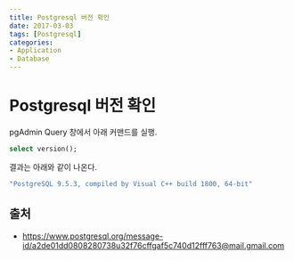 ```yaml
---
title: Postgresql 버전 확인
date: 2017-03-03
tags: [Postgresql]
categories:
- Application
- Database
---
```


# Postgresql 버전 확인

pgAdmin Query 창에서 아래 커맨드를 실행.

```sql
select version();
```

결과는 아래와 같이 나온다.

```sh
"PostgreSQL 9.5.3, compiled by Visual C++ build 1800, 64-bit"
```

## 출처

- https://www.postgresql.org/message-id/a2de01dd0808280738u32f76cffgaf5c740d12fff763@mail.gmail.com
